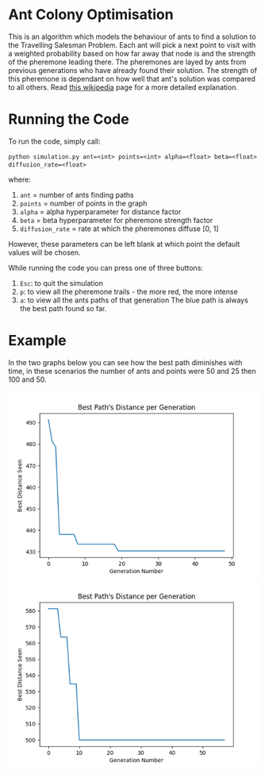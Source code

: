 # Ant Colony Optimisation
This is an algorithm which models the behaviour of ants to find a solution to the Travelling Salesman Problem. Each ant will pick a next point to visit with a weighted probability based on how far away that node is and the strength of the pheremone leading there. The pheremones are layed by ants from previous generations who have already found their solution. The strength of this pheremone is dependant on how well that ant's solution was compared to all others. Read [this wikipedia](https://en.wikipedia.org/wiki/Ant_colony_optimization_algorithms) page for a more detailed explanation.

# Running the Code
To run the code, simply call:
```
python simulation.py ant=<int> points=<int> alpha=<float> beta=<float> diffusion_rate=<float>
```
where:
1. `ant` = number of ants finding paths
2. `points` = number of points in the graph
3. `alpha` = alpha hyperparameter for distance factor
4. `beta` = beta hyperparameter for pheremone strength factor
5. `diffusion_rate` = rate at which the pheremones diffuse [0, 1]

However, these parameters can be left blank at which point the default values will be chosen. <br>

While running the code you can press one of three buttons:
1. `Esc`: to quit the simulation
2. `p`: to view all the pheremone trails - the more red, the more intense
3. `a`: to view all the ants paths of that generation
The blue path is always the best path found so far.

# Example
In the two graphs below you can see how the best path diminishes with time, in these scenarios the number of ants and points were 50 and 25 then 100 and 50.

![Stuff here](/graphs/graph_50_25.png)
![alt text](/graphs/graph_100_50.png)